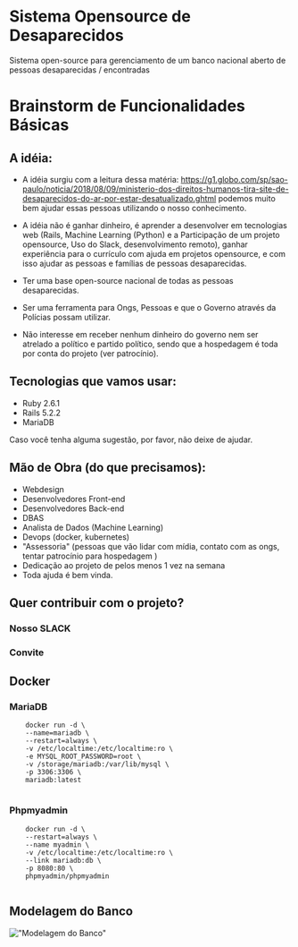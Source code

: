 # Sistema Opensource de Desaparecidos

Sistema open-source para gerenciamento de um banco nacional aberto de pessoas desaparecidas / encontradas

# Brainstorm de Funcionalidades Básicas

## A idéia:

- A idéia surgiu com a leitura dessa matéria: https://g1.globo.com/sp/sao-paulo/noticia/2018/08/09/ministerio-dos-direitos-humanos-tira-site-de-desaparecidos-do-ar-por-estar-desatualizado.ghtml podemos muito bem ajudar essas pessoas utilizando o nosso conhecimento.

- A idéia não é ganhar dinheiro, é aprender a desenvolver em tecnologias web (Rails, Machine Learning (Python) e a  Participação de um projeto opensource, Uso do Slack, desenvolvimento remoto), ganhar experiência para o  currículo com ajuda em projetos opensource, e com isso ajudar as pessoas e famílias de pessoas desaparecidas.

- Ter uma base open-source nacional de todas as pessoas desaparecidas.

- Ser uma ferramenta para Ongs, Pessoas e que o Governo  através da Polícias possam utilizar.

- Não interesse em receber nenhum dinheiro do governo nem ser atrelado a político e partido
político, sendo que a hospedagem é toda por conta do projeto (ver patrocínio).

## Tecnologias que vamos usar:

- Ruby 2.6.1
- Rails 5.2.2
- MariaDB

 Caso você tenha alguma sugestão, por favor, não deixe de ajudar.

## Mão de Obra (do que precisamos):

- Webdesign
- Desenvolvedores Front-end
- Desenvolvedores Back-end
- DBAS
- Analista de Dados (Machine Learning)
- Devops (docker, kubernetes)
- "Assessoria" (pessoas que vão lidar com mídia, contato com as ongs, tentar patrocínio para hospedagem )
- Dedicação ao projeto de pelos menos 1 vez na semana
- Toda ajuda é bem vinda.

## Quer contribuir com o projeto?

### Nosso SLACK
<!-- https://opensource-br.slack.com -->

### Convite
<!-- https://join.slack.com/t/opensource-br/shared_invite/enQtNDMzNzIzNzM4Nzg2LTEwM2IyM2ExYjNmYjg3OGJhNDJkNGNiZWMxNTU4NzU4YzE1NWQwZjk1OTQ5MjdkNThhNzg4OGI0NTk5YmM0NmI -->

## Docker

### MariaDB

```
    docker run -d \
    --name=mariadb \
    --restart=always \
    -v /etc/localtime:/etc/localtime:ro \
    -e MYSQL_ROOT_PASSWORD=root \
    -v /storage/mariadb:/var/lib/mysql \
    -p 3306:3306 \
    mariadb:latest
    
```

### Phpmyadmin

```
    docker run -d \
    --restart=always \
    --name myadmin \
    -v /etc/localtime:/etc/localtime:ro \
    --link mariadb:db \
    -p 8080:80 \
    phpmyadmin/phpmyadmin
    
```


## Modelagem do Banco

!["Modelagem do Banco"](https://i.imgur.com/ckvep6B.png)
